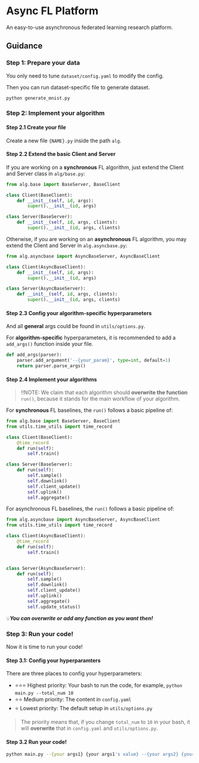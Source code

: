 # Async FL Platform

An easy-to-use asynchronous federated learning research platform.


## Guidance

### Step 1: Prepare your data

You only need to tune `dataset/config.yaml` to modify the config.

Then you can run dataset-specific file to generate dataset.

```bash
python generate_mnist.py
```



### Step 2: Implement your algorithm 

#### Step 2.1 Create your file

Create a new file `{NAME}.py` inside the path `alg`.



#### Step 2.2 Extend the basic Client and Server

If you are working on a **synchronous** FL algorithm, just extend the Client and Server class in `alg/base.py`:

```python
from alg.base import BaseServer, BaseClient

class Client(BaseClient):
    def __init__(self, id, args):
        super().__init__(id, args)

class Server(BaseServer):
    def __init__(self, id, args, clients):
        super().__init__(id, args, clients)
```

Otherwise, if you are working on an **asynchronous** FL algorithm, you may extend the Client and Server in `alg.asyncbase.py`:

```python
from alg.asyncbase import AsyncBaseServer, AsyncBaseClient

class Client(AsyncBaseClient):
    def __init__(self, id, args):
        super().__init__(id, args)

class Server(AsyncBaseServer):
    def __init__(self, id, args, clients):
        super().__init__(id, args, clients)
```



#### Step 2.3 Config your algorithm-specific hyperparameters

And all **general** args could be found in `utils/options.py`.

For **algorithm-specific** hyperparameters, it is recommended to add a `add_args()` function inside your file.

```python
def add_args(parser):
    parser.add_argument('--{your_param}', type=int, default=1)
    return parser.parse_args()
```



#### Step 2.4 Implement your algorithms

> ‼️NOTE: We claim that each algorithm should **overwrite the function** `run()`, because it stands for the main workflow of your algorithm.

For **synchronous** FL baselines, the `run()` follows a basic pipeline of:

```python
from alg.base import BaseServer, BaseClient
from utils.time_utils import time_record

class Client(BaseClient):
    @time_record
    def run(self):
        self.train()

class Server(BaseServer):
    def run(self):
        self.sample()
        self.downlink()
        self.client_update()
        self.uplink()
        self.aggregate()
```

For asynchronous FL baselines, the `run()` follows a basic pipeline of:

```python
from alg.asyncbase import AsyncBaseServer, AsyncBaseClient
from utils.time_utils import time_record

class Client(AsyncBaseClient):
    @time_record
    def run(self):
        self.train()


class Server(AsyncBaseServer):
    def run(self):
        self.sample()
        self.downlink()
        self.client_update()
        self.uplink()
        self.aggregate()
        self.update_status()
```

💡***You can overwrite or add any function as you want then!***



### Step 3: Run your code!

Now it is time to run your code!

#### Step 3.1: Config your hyperparamters

There are three places to config your hyperparameters:

+ ⭐️⭐️⭐️ Highest priority: Your bash to run the code, for example, `python main.py --total_num 10`
+ ⭐️⭐️ Medium priority: The content in `config.yaml`
+ ⭐️ Lowest priority: The default setup in `utils/options.py`

>  The priority means that, if you change `total_num` to `10` in your bash, it will **overwrite** that in `config.yaml` and `utils/options.py`.



#### Step 3.2 Run your code!

```bash
python main.py --{your args1} {your args1's value} --{your args2} {your args2's value}
```

